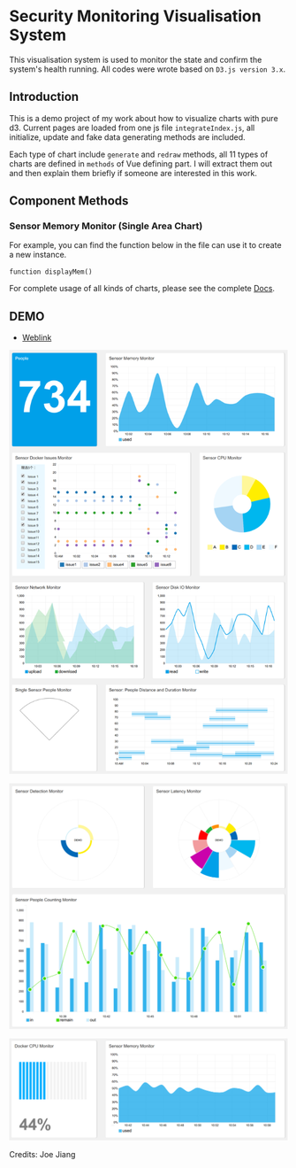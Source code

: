 # Security Monitoring Visualisation System
This visualisation system is used to monitor the state and confirm the system's health running. All codes were wrote based on `D3.js version 3.x`.

## Introduction

This is a demo project of my work about how to visualize charts with pure d3. Current pages are loaded from one js file `integrateIndex.js`, all initialize, update and fake data generating methods are included. 

Each type of chart include `generate` and `redraw` methods, all 11 types of charts are defined in `methods` of Vue defining part. I will extract them out and then explain them briefly if someone are interested in this work.
 
## Component Methods

### Sensor Memory Monitor (Single Area Chart)

For example, you can find the function below in the file can use it to create a new instance.

```
function displayMem()
```

For complete usage of all kinds of charts, please see the complete [Docs](./DOC.md).

## DEMO
- [Weblink](https://mithileysh.github.io/Security-Monitoring-Visualisation-System/)

![DEMO 1](/assets/SSComponent-Intro-1.png 'DEMO 1')

![DEMO 2](/assets/SSComponent-Intro-2.png 'DEMO 2')

![DEMO 3](/assets/SSComponent-Intro-3.png 'DEMO 3')


Credits: Joe Jiang

